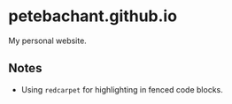 # petebachant.github.io

My personal website.

## Notes

* Using `redcarpet` for highlighting in fenced code blocks.
